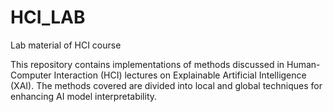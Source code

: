 # HCI_LAB
Lab material of HCI course

This repository contains implementations of methods discussed in Human-Computer Interaction (HCI) lectures on Explainable Artificial Intelligence (XAI). The methods covered are divided into local and global techniques for enhancing AI model interpretability.
